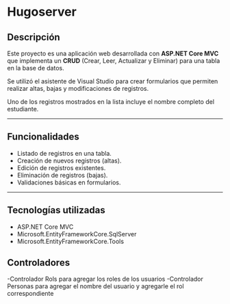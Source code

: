 # Hugoserver

## Descripción

Este proyecto es una aplicación web desarrollada con **ASP.NET Core MVC** que implementa un **CRUD** (Crear, Leer, Actualizar y Eliminar) para una tabla en la base de datos.  

Se utilizó el asistente de Visual Studio para crear formularios que permiten realizar altas, bajas y modificaciones de registros.  

Uno de los registros mostrados en la lista incluye el nombre completo del estudiante.

---

## Funcionalidades

- Listado de registros en una tabla.
- Creación de nuevos registros (altas).
- Edición de registros existentes.
- Eliminación de registros (bajas).
- Validaciones básicas en formularios.

---

## Tecnologías utilizadas

- ASP.NET Core MVC
- Microsoft.EntityFrameworkCore.SqlServer
- Microsoft.EntityFrameworkCore.Tools
  

## Controladores

-Controlador Rols para agregar los roles de los usuarios
-Controlador Personas para agregar el nombre del usuario y agregarle el rol correspondiente



